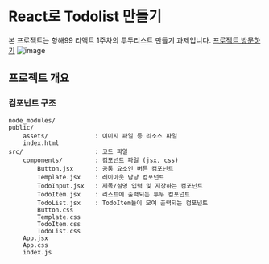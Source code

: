 # React로 Todolist 만들기

본 프로젝트는 항해99 리액트 1주차의 투두리스트 만들기 과제입니다.
[프로젝트 방문하기](https://hh99-react-todolist.vercel.app/)
![image](https://github.com/makepin2r/hh99_react_todolist/assets/39889583/affff13f-81f1-496c-aec0-f803f63d630a)

## 프로젝트 개요
### 컴포넌트 구조
```
node_modules/
public/
    assets/             : 이미지 파일 등 리소스 파일
    index.html
src/                    : 코드 파일
    components/         : 컴포넌트 파일 (jsx, css)    
        Button.jsx      : 공통 요소인 버튼 컴포넌트
        Template.jsx    : 레이아웃 담당 컴포넌트
        TodoInput.jsx   : 제목/설명 입력 및 저장하는 컴포넌트
        TodoItem.jsx    : 리스트에 출력되는 투두 컴포넌트
        TodoList.jsx    : TodoItem들이 모여 출력되는 컴포넌트
        Button.css
        Template.css
        TodoItem.css
        TodoList.css
    App.jsx
    App.css
    index.js
```
